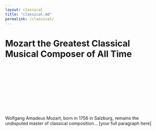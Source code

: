 ```yaml
---
layout: classical
title: "classical.md"
permalink: /classical/
---
```


<h1>Mozart the Greatest Classical Musical Composer of All Time</h1>

<div style="text-align: center;">
<script src="https://fast.wistia.com/player.js" async></script><script src="https://fast.wistia.com/embed/kj3p97uwee.js" async type="module"></script><style>wistia-player[media-id='kj3p97uwee']:not(:defined) { background: center / contain no-repeat url('https://fast.wistia.com/embed/medias/kj3p97uwee/swatch'); display: block; filter: blur(5px); }</style> <wistia-player media-id="kj3p97uwee" aspect="1.0" style="width: 150px;height: 150px;"></wistia-player>
</div>

<p>
  Wolfgang Amadeus Mozart, born in 1756 in Salzburg, remains the undisputed master of classical composition...
  [your full paragraph here]
</p>